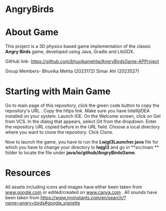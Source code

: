 # AngryBirds

# About Game
This project is a 3D physics based game implementation of the classic **Angry Birds** game, developed using Java, Gradle and LibGDX. 

GitHub link- https://github.com/bhuvikamehta/AngryBirdsGame-APProject

Group Members-
Bhuvika Mehta (2023172)
Simar Ahi (2023527)

# Starting with Main Game
Go to main page of this repository, click the green code button to copy the repository's URL . Copy the https link. Make sure you have IntellijIDEA installed on your system. Launch IDE. On the Welcome screen, click on Get from VCS. In the dialog that appears, select Git from the dropdown. Enter the repository URL copied before in the URL field. Choose a local directory where you want to clone the repository. Click Clone.

Now to launch the game, you have to run the **Lwjgl3Launcher.java** file for which you have to change your directory to **lwjgl3** and go in **src/main ** folder to locate the file under **java/io/github/AngryBirdsGame**. 

# Resources
All assets including icons and images have either been taken from www.google.com or edited/created on www.canva.com .
All sounds have been taken from https://www.myinstants.com/en/search/?name=angry+birds#google_vignette
